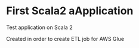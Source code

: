 # First Scala2 aApplication
Test application on Scala 2

Created in order to create ETL job for AWS Glue 

